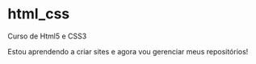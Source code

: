 # html_css
 Curso de Html5 e CSS3

 Estou aprendendo a criar sites e agora vou gerenciar meus repositórios!
